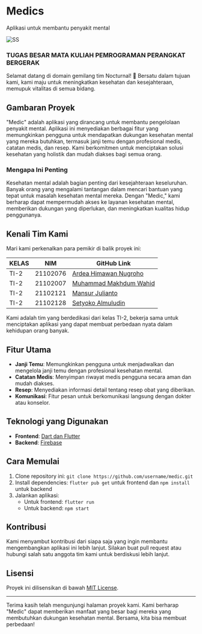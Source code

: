 # Medics
Aplikasi untuk membantu penyakit mental


![SS](https://raw.githubusercontent.com/PPB-TI2-Kelompok7/Tubes-Medic/main/ss.jpg)

### TUGAS BESAR MATA KULIAH PEMROGRAMAN PERANGKAT BERGERAK

Selamat datang di domain gemilang tim Nocturnal! 🌟 Bersatu dalam tujuan kami, kami maju untuk meningkatkan kesehatan dan kesejahteraan, memupuk vitalitas di semua bidang.

## Gambaran Proyek

"Medic" adalah aplikasi yang dirancang untuk membantu pengelolaan penyakit mental. Aplikasi ini menyediakan berbagai fitur yang memungkinkan pengguna untuk mendapatkan dukungan kesehatan mental yang mereka butuhkan, termasuk janji temu dengan profesional medis, catatan medis, dan resep. Kami berkomitmen untuk menciptakan solusi kesehatan yang holistik dan mudah diakses bagi semua orang.

### Mengapa Ini Penting

Kesehatan mental adalah bagian penting dari kesejahteraan keseluruhan. Banyak orang yang mengalami tantangan dalam mencari bantuan yang tepat untuk masalah kesehatan mental mereka. Dengan "Medic," kami berharap dapat mempermudah akses ke layanan kesehatan mental, memberikan dukungan yang diperlukan, dan meningkatkan kualitas hidup penggunanya.

## Kenali Tim Kami

Mari kami perkenalkan para pemikir di balik proyek ini:

| KELAS | NIM      | GitHub Link                              |
|-------|----------|------------------------------------------|
| TI-2  | 21102076 | [Ardea Himawan Nugroho](https://github.com/ardeahimawan) |
| TI-2  | 21102007 | [Muhammad Makhdum Wahid](https://github.com/muhammadmakhdum) |
| TI-2  | 21102121 | [Mansur Julianto](https://github.com/mansurjulianto) |
| TI-2  | 21102128 | [Setyoko Almuludin](https://github.com/setyokoalmuludin) |

Kami adalah tim yang berdedikasi dari kelas TI-2, bekerja sama untuk menciptakan aplikasi yang dapat membuat perbedaan nyata dalam kehidupan orang banyak.

## Fitur Utama

- **Janji Temu**: Memungkinkan pengguna untuk menjadwalkan dan mengelola janji temu dengan profesional kesehatan mental.
- **Catatan Medis**: Menyimpan riwayat medis pengguna secara aman dan mudah diakses.
- **Resep**: Menyediakan informasi detail tentang resep obat yang diberikan.
- **Komunikasi**: Fitur pesan untuk berkomunikasi langsung dengan dokter atau konselor.

## Teknologi yang Digunakan

- **Frontend**: [Dart dan Flutter](https://flutter.dev/)
- **Backend**: [Firebase](https://firebase.google.com/)

## Cara Memulai

1. Clone repository ini: `git clone https://github.com/username/medic.git`
2. Install dependencies: `flutter pub get` untuk frontend dan `npm install` untuk backend
3. Jalankan aplikasi:
   - Untuk frontend: `flutter run`
   - Untuk backend: `npm start`

## Kontribusi

Kami menyambut kontribusi dari siapa saja yang ingin membantu mengembangkan aplikasi ini lebih lanjut. Silakan buat pull request atau hubungi salah satu anggota tim kami untuk berdiskusi lebih lanjut.

## Lisensi

Proyek ini dilisensikan di bawah [MIT License](LICENSE).

---

Terima kasih telah mengunjungi halaman proyek kami. Kami berharap "Medic" dapat memberikan manfaat yang besar bagi mereka yang membutuhkan dukungan kesehatan mental. Bersama, kita bisa membuat perbedaan!

